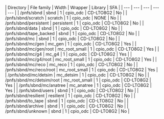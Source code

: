 | Directory | File family | Width | Wrapper | Library | SFA |
| --- | --- | --- | --- | --- |
| /pnfs/sbnd | sbnd | 1 | cpio_odc | CD-LTO8G2 | No |
| /pnfs/sbnd/scratch | scratch | 1 | cpio_odc | NONE | No |
| /pnfs/sbnd/persistent | persistent | 1 | cpio_odc | CD-LTO8G2 | No |
| /pnfs/sbnd/data | sbnd | 1 | cpio_odc | CD-LTO8G2 | No |
| /pnfs/sbnd/tape_backed | sbnd | 1 | cpio_odc | CD-LTO8G2 | No |
| /pnfs/sbnd/mc | sbnd | 1 | cpio_odc | CD-LTO8G2 | No |
| /pnfs/sbnd/mc/gen | mc_gen | 1 | cpio_odc | CD-LTO8G2 | Yes |
| /pnfs/sbnd/mc/gen/root | mc_root_small | 1 | cpio_odc | CD-LTO8G2 | Yes |
| /pnfs/sbnd/mc/g4 | mc_g4 | 1 | cpio_odc | CD-LTO8G2 | Yes |
| /pnfs/sbnd/mc/g4/root | mc_root_small | 1 | cpio_odc | CD-LTO8G2 | Yes |
| /pnfs/sbnd/mc/reco | mc_reco | 1 | cpio_odc | CD-LTO8G2 | No |
| /pnfs/sbnd/mc/reco/root | mc_root_small | 1 | cpio_odc | CD-LTO8G2 | Yes |
| /pnfs/sbnd/mc/detsim | mc_detsim | 1 | cpio_odc | CD-LTO8G2 | No |
| /pnfs/sbnd/mc/detsim/root | mc_root_small | 1 | cpio_odc | CD-LTO8G2 | Yes |
| /pnfs/sbnd/mc/anatree | mc_anatree | 1 | cpio_odc | CD-LTO8G2 | Yes |
| /pnfs/sbnd/users | sbnd | 1 | cpio_odc | CD-LTO8G2 | No |
| /pnfs/sbnd/resilient | resilient | 1 | cpio_odc | CD-LTO8G2 | No |
| /pnfs/sbnd/to_tape | sbnd | 1 | cpio_odc | CD-LTO8G2 | No |
| /pnfs/sbnd/archive | sbnd | 1 | cpio_odc | CD-LTO8G2 | No |
| /pnfs/sbnd/unknown | sbnd | 1 | cpio_odc | CD-LTO8G2 | No |
